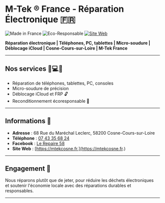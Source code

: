 
# M-Tek ® France - Réparation Électronique 🇫🇷

![Made in France](https://img.shields.io/badge/Made%20in-France-blue?style=for-the-badge&logo=github) ![Eco-Responsable](https://img.shields.io/badge/Eco--Responsable-green?style=for-the-badge&logo=leaflet) [![Site Web](https://img.shields.io/badge/Site_Web-En_ligne-success?style=for-the-badge&logo=google-chrome)](https://mtek58.github.io/M-TEK-Site/)

**Réparation électronique | Téléphones, PC, tablettes | Micro-soudure | Déblocage iCloud | Cosne-Cours-sur-Loire | M-Tek France**

---

## Nos services 📱💻🔧
- Réparation de téléphones, tablettes, PC, consoles
- Micro-soudure de précision
- Déblocage iCloud et FRP 🔓
- Reconditionnement écoresponsable 🌱

---

## Informations 📍
- **Adresse** : 68 Rue du Maréchal Leclerc, 58200 Cosne-Cours-sur-Loire
- **Téléphone** : [07 43 35 68 24](tel:+33743356824)
- **Facebook** : [Le Repaire 58](https://m.facebook.com/lerepaire58/)
- **Site Web** : [https://mtekcosne.fr.](https://mtekcosne.fr.)

---

## Engagement 🌱
Nous réparons plutôt que de jeter, pour réduire les déchets électroniques  
et soutenir l'économie locale avec des réparations durables et responsables.

---
